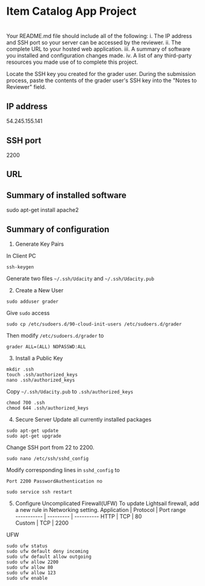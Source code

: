# Item Catalog App Project



# 
Your README.md file should include all of the following:
i. The IP address and SSH port so your server can be accessed by the reviewer.
ii. The complete URL to your hosted web application.
iii. A summary of software you installed and configuration changes made.
iv. A list of any third-party resources you made use of to complete this project.


Locate the SSH key you created for the grader user.
During the submission process, paste the contents of the grader user's SSH key into the "Notes to Reviewer" field.


## IP address
54.245.155.141

## SSH port
2200

## URL

## Summary of installed software

sudo apt-get install apache2



## Summary of configuration
1. Generate Key Pairs

In Client PC
```
ssh-keygen
```
Generate two files
`~/.ssh/Udacity` and `~/.ssh/Udacity.pub`


2. Create a New User
```
sudo adduser grader
```
Give `sudo` access
```
sudo cp /etc/sudoers.d/90-cloud-init-users /etc/sudoers.d/grader
```
Then modify `/etc/sudoers.d/grader` to

`grader ALL=(ALL) NOPASSWD:ALL`

3. Install a Public Key
```
mkdir .ssh
touch .ssh/authorized_keys
nano .ssh/authorized_keys
```
Copy `~/.ssh/Udacity.pub` to `.ssh/authorized_keys`
```
chmod 700 .ssh
chmod 644 .ssh/authorized_keys
```

4. Secure Server
Update all currently installed packages
```
sudo apt-get update
sudo apt-get upgrade
```
Change SSH port from 22 to 2200.
```
sudo nano /etc/ssh/sshd_config
```
Modify corresponding lines in `sshd_config` to

`
Port 2200
PasswordAuthentication no
`
```
sudo service ssh restart
```

5. Configure Uncomplicated Firewall(UFW)
To update Lightsail firewall, add a new rule in Networking setting.
Application | Protocol  | Port range	
----------- | --------- | ----------
HTTP        | TCP       | 80	
Custom      | TCP       | 2200

UFW
```
sudo ufw status
sudo ufw default deny incoming
sudo ufw default allow outgoing
sudo ufw allow 2200
sudo ufw allow 80
sudo ufw allow 123
sudo ufw enable
```
